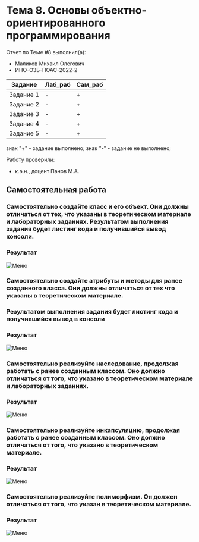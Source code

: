 # Тема 8. Основы объектно-ориентированного программирования
Отчет по Теме #8 выполнил(а):
- Маликов Михаил Олегович
- ИНО-ОЗБ-ПОАС-2022-2

| Задание | Лаб_раб | Сам_раб |
| ------ | ------ | ------ |
| Задание 1 | - | + |
| Задание 2 | - | + |
| Задание 3 | - | + |
| Задание 4 | - | + |
| Задание 5 | - | + |

знак "+" - задание выполнено; знак "-" - задание не выполнено;

Работу проверили:
- к.э.н., доцент Панов М.А.

## Самостоятельная работа
### Самостоятельно создайте класс и его объект. Они должны отличаться от тех, что указаны в теоретическом материале и лабораторных заданиях. Результатом выполнения задания будет листинг кода и получившийся вывод консоли.
### Результат
![Меню](https://github.com/malikovmik/software/blob/Tema_8/lab_8/pic/lab_8_1.png)

### Самостоятельно создайте атрибуты и методы для ранее созданного класса. Они должны отличаться от тех что указаны в теоретическом материале.
### Результатом выполнения задания будет листинг кода и получившийся вывод в консоли
### Результат
![Меню](https://github.com/malikovmik/software/blob/Tema_8/lab_8/pic/lab_8_2.png)

### Самостоятельно реализуйте наследование, продолжая работать с ранее созданным классом. Оно должно отличаться от того, что указано в теоретическом материале и лабораторных заданиях.
### Результат
![Меню](https://github.com/malikovmik/software/blob/Tema_8/lab_8/pic/lab_8_3.png)

### Самостоятельно реализуйте инкапсуляцию, продолжая работать с ранее созданным классом. Оно должно отличаться от того, что указано в теоретическом материале.
### Результат
![Меню](https://github.com/malikovmik/software/blob/Tema_8/lab_8/pic/lab_8_4.png)

### Самостоятельно реализуйте полиморфизм. Он должен отличаться от того, что указан в теоретическом материале.
### Результат
![Меню](https://github.com/malikovmik/software/blob/Tema_8/lab_8/pic/lab_8_5.png)
